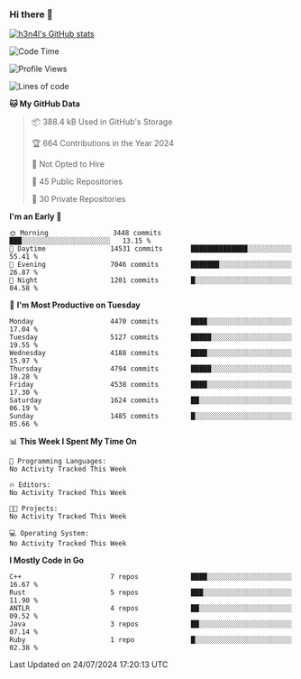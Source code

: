 ### Hi there 👋

[![h3n4l's GitHub stats](https://github-readme-stats.vercel.app/api?username=h3n4l&count_private=true&show_icons=true&theme=radical)](https://github.com/h3n4l/github-readme-stats)

<!--START_SECTION:waka-->
![Code Time](http://img.shields.io/badge/Code%20Time-1%2C883%20hrs%2011%20mins-blue)

![Profile Views](http://img.shields.io/badge/Profile%20Views-0-blue)

![Lines of code](https://img.shields.io/badge/From%20Hello%20World%20I%27ve%20Written-10.4%20million%20lines%20of%20code-blue)

**🐱 My GitHub Data** 

> 📦 388.4 kB Used in GitHub's Storage 
 > 
> 🏆 664 Contributions in the Year 2024
 > 
> 🚫 Not Opted to Hire
 > 
> 📜 45 Public Repositories 
 > 
> 🔑 30 Private Repositories 
 > 
**I'm an Early 🐤** 

```text
🌞 Morning                3448 commits        ███░░░░░░░░░░░░░░░░░░░░░░   13.15 % 
🌆 Daytime                14531 commits       ██████████████░░░░░░░░░░░   55.41 % 
🌃 Evening                7046 commits        ███████░░░░░░░░░░░░░░░░░░   26.87 % 
🌙 Night                  1201 commits        █░░░░░░░░░░░░░░░░░░░░░░░░   04.58 % 
```
📅 **I'm Most Productive on Tuesday** 

```text
Monday                   4470 commits        ████░░░░░░░░░░░░░░░░░░░░░   17.04 % 
Tuesday                  5127 commits        █████░░░░░░░░░░░░░░░░░░░░   19.55 % 
Wednesday                4188 commits        ████░░░░░░░░░░░░░░░░░░░░░   15.97 % 
Thursday                 4794 commits        █████░░░░░░░░░░░░░░░░░░░░   18.28 % 
Friday                   4538 commits        ████░░░░░░░░░░░░░░░░░░░░░   17.30 % 
Saturday                 1624 commits        ██░░░░░░░░░░░░░░░░░░░░░░░   06.19 % 
Sunday                   1485 commits        █░░░░░░░░░░░░░░░░░░░░░░░░   05.66 % 
```


📊 **This Week I Spent My Time On** 

```text
💬 Programming Languages: 
No Activity Tracked This Week

🔥 Editors: 
No Activity Tracked This Week

🐱‍💻 Projects: 
No Activity Tracked This Week

💻 Operating System: 
No Activity Tracked This Week
```

**I Mostly Code in Go** 

```text
C++                      7 repos             ████░░░░░░░░░░░░░░░░░░░░░   16.67 % 
Rust                     5 repos             ███░░░░░░░░░░░░░░░░░░░░░░   11.90 % 
ANTLR                    4 repos             ██░░░░░░░░░░░░░░░░░░░░░░░   09.52 % 
Java                     3 repos             ██░░░░░░░░░░░░░░░░░░░░░░░   07.14 % 
Ruby                     1 repo              █░░░░░░░░░░░░░░░░░░░░░░░░   02.38 % 
```




 Last Updated on 24/07/2024 17:20:13 UTC
<!--END_SECTION:waka-->

